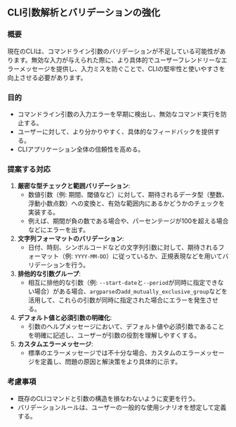 ## CLI引数解析とバリデーションの強化

### 概要
現在のCLIは、コマンドライン引数のバリデーションが不足している可能性があります。無効な入力が与えられた際に、より具体的でユーザーフレンドリーなエラーメッセージを提供し、入力ミスを防ぐことで、CLIの堅牢性と使いやすさを向上させる必要があります。

### 目的
- コマンドライン引数の入力エラーを早期に検出し、無効なコマンド実行を防止する。
- ユーザーに対して、より分かりやすく、具体的なフィードバックを提供する。
- CLIアプリケーション全体の信頼性を高める。

### 提案する対応
1. **厳密な型チェックと範囲バリデーション**: 
   - 数値引数（例: 期間、閾値など）に対して、期待されるデータ型（整数、浮動小数点数）への変換と、有効な範囲内にあるかどうかのチェックを実装する。
   - 例えば、期間が負の数である場合や、パーセンテージが100を超える場合などにエラーを出す。
2. **文字列フォーマットのバリデーション**: 
   - 日付、時刻、シンボルコードなどの文字列引数に対して、期待されるフォーマット（例: `YYYY-MM-DD`）に従っているか、正規表現などを用いてバリデーションを行う。
3. **排他的な引数グループ**: 
   - 相互に排他的な引数（例: `--start-date`と`--period`が同時に指定できない場合）がある場合、`argparse`の`add_mutually_exclusive_group`などを活用して、これらの引数が同時に指定された場合にエラーを発生させる。
4. **デフォルト値と必須引数の明確化**: 
   - 引数のヘルプメッセージにおいて、デフォルト値や必須引数であることを明確に記述し、ユーザーが引数の役割を理解しやすくする。
5. **カスタムエラーメッセージ**: 
   - 標準のエラーメッセージでは不十分な場合、カスタムのエラーメッセージを定義し、問題の原因と解決策をより具体的に示す。

### 考慮事項
- 既存のCLIコマンドと引数の構造を損なわないように変更を行う。
- バリデーションルールは、ユーザーの一般的な使用シナリオを想定して定義する。

